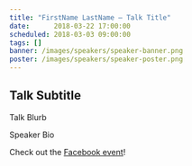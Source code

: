 ```yaml
---
title: "FirstName LastName – Talk Title"
date:      2018-03-22 17:00:00
scheduled: 2018-03-03 09:00:00
tags: []
banner: /images/speakers/speaker-banner.png
poster: /images/speakers/speaker-poster.png
---
```

## Talk Subtitle

Talk Blurb

Speaker Bio

Check out the [Facebook event](https://www.facebook.com/events/0/)!
